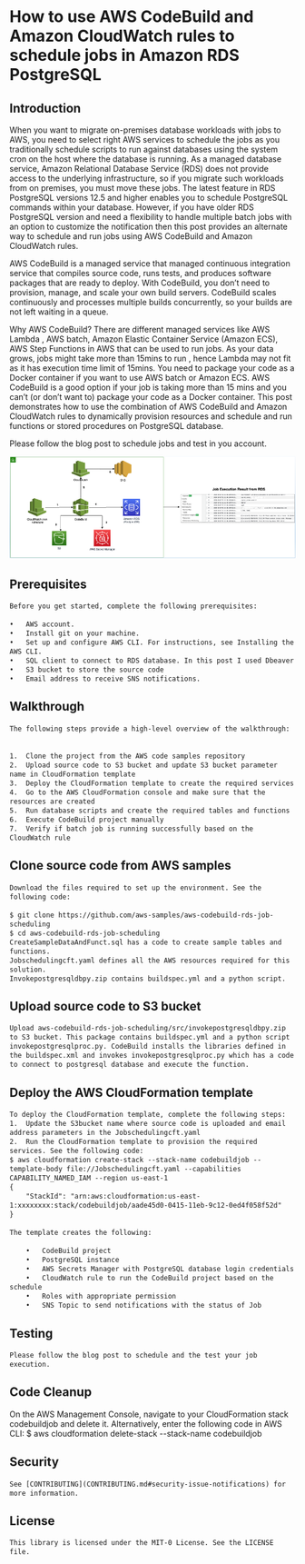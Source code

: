 
# How to use AWS CodeBuild and Amazon CloudWatch rules to schedule jobs in Amazon RDS PostgreSQL

## Introduction
When you want to migrate on-premises database workloads with jobs to AWS, you need to select right AWS services to schedule the jobs as you traditionally schedule scripts to run against databases using the system cron on the host where the database is running. As a managed database service, Amazon Relational Database Service (RDS) does not provide access to the underlying infrastructure, so if you migrate such workloads from on premises, you must move these jobs. The latest feature in RDS PostgreSQL versions 12.5 and higher enables you to schedule PostgreSQL commands within your database. However, if you have older RDS PostgreSQL version and need a flexibility to handle multiple batch jobs with an option to customize the notification then this post provides an alternate way to schedule and run jobs using AWS CodeBuild and Amazon CloudWatch rules.

AWS CodeBuild is a managed service that managed continuous integration service that compiles source code, runs tests, and produces software packages that are ready to deploy. With CodeBuild, you don’t need to provision, manage, and scale your own build servers. CodeBuild scales continuously and processes multiple builds concurrently, so your builds are not left waiting in a queue.

Why AWS CodeBuild?
There are different managed services  like AWS Lambda , AWS batch, Amazon Elastic Container Service (Amazon ECS), AWS Step Functions in AWS that can be used to run jobs. As your data grows, jobs might take more than 15mins to run , hence Lambda may not fit as it has execution time limit of 15mins. You need to package your code as a Docker container if you want to use AWS batch or Amazon ECS. AWS CodeBuild is a good option if your job is taking more than 15 mins and you can’t (or don’t want to) package your code as a Docker container.
This post demonstrates how to use the combination of AWS CodeBuild and Amazon CloudWatch rules to dynamically provision resources and schedule and run functions or stored procedures on PostgreSQL database. 
 

Please follow the blog post to schedule jobs and test in you account.

![Alt Text](Architecture-scheduling%20Amazon%20RDS%20jobs%20with%20AWS%20CodeBuild%20and%20Amazon%20CloudWatch%20rules.png?raw=true  "Title")


## Prerequisites
    Before you get started, complete the following prerequisites:

    •	AWS account.
    •	Install git on your machine.
    •	Set up and configure AWS CLI. For instructions, see Installing the AWS CLI.
    •	SQL client to connect to RDS database. In this post I used Dbeaver
    •	S3 bucket to store the source code
    •	Email address to receive SNS notifications.


## Walkthrough
    The following steps provide a high-level overview of the walkthrough:


    1.	Clone the project from the AWS code samples repository
    2.	Upload source code to S3 bucket and update S3 bucket parameter name in CloudFormation template
    3.	Deploy the CloudFormation template to create the required services
    4.	Go to the AWS CloudFormation console and make sure that the resources are created
    5.	Run database scripts and create the required tables and functions
    6.	Execute CodeBuild project manually
    7.	Verify if batch job is running successfully based on the CloudWatch rule



## Clone source code from AWS samples
    Download the files required to set up the environment. See the following code:

    $ git clone https://github.com/aws-samples/aws-codebuild-rds-job-scheduling
    $ cd aws-codebuild-rds-job-scheduling
    CreateSampleDataAndFunct.sql has a code to create sample tables and functions.
    Jobschedulingcft.yaml defines all the AWS resources required for this solution.
    Invokepostgresqldbpy.zip contains buildspec.yml and a python script.

## Upload source code to S3 bucket
    Upload aws-codebuild-rds-job-scheduling/src/invokepostgresqldbpy.zip to S3 bucket. This package contains buildspec.yml and a python script invokepostgresqlproc.py. CodeBuild installs the libraries defined in the buildspec.xml and invokes invokepostgresqlproc.py which has a code to connect to postgresql database and execute the function.


## Deploy the AWS CloudFormation template
    To deploy the CloudFormation template, complete the following steps:
    1.	Update the S3bucket name where source code is uploaded and email address parameters in the Jobschedulingcft.yaml
    2.	Run the CloudFormation template to provision the required services. See the following code:
    $ aws cloudformation create-stack --stack-name codebuildjob --template-body file://Jobschedulingcft.yaml --capabilities CAPABILITY_NAMED_IAM --region us-east-1
    {
        "StackId": "arn:aws:cloudformation:us-east-1:xxxxxxxx:stack/codebuildjob/aade45d0-0415-11eb-9c12-0ed4f058f52d"
    }

    The template creates the following:

        •	CodeBuild project
        •	PostgreSQL instance
        •	AWS Secrets Manager with PostgreSQL database login credentials
        •	CloudWatch rule to run the CodeBuild project based on the schedule
        •	Roles with appropriate permission
        •	SNS Topic to send notifications with the status of Job


## Testing

    Please follow the blog post to schedule and the test your job execution.


## Code Cleanup

On the AWS Management Console, navigate to your CloudFormation stack codebuildjob and delete it.
Alternatively, enter the following code in AWS CLI:
$ aws cloudformation delete-stack --stack-name codebuildjob


## Security

    See [CONTRIBUTING](CONTRIBUTING.md#security-issue-notifications) for more information.


## License

    This library is licensed under the MIT-0 License. See the LICENSE file.
